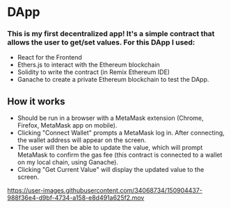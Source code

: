 # DApp

### This is my first decentralized app! It's a simple contract that allows the user to get/set values. For this DApp I used:
 
- React for the Frontend
- Ethers.js to interact with the Ethereum blockchain
- Solidity to write the contract (in Remix Ethereum IDE) 
- Ganache to create a private Ethereum blockchain to test the DApp.


## How it works

- Should be run in a browser with a MetaMask extension (Chrome, Firefox, MetaMask app on mobile).
- Clicking "Connect Wallet" prompts a MetaMask log in. After connecting, the wallet address will appear on the screen.
- The user will then be able to update the value, which will prompt MetaMask to confirm the gas fee (this contract is connected to a wallet on my local chain, using Ganache).
- Clicking "Get Current Value" will display the updated value to the screen.




https://user-images.githubusercontent.com/34068734/150904437-988f36e4-d9bf-4734-a158-e8d491a625f2.mov




